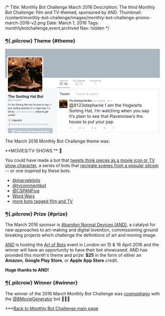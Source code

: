 /*
Title: Monthly Bot Challenge March 2016
Description: The third Monthly Bot Challenge: film and TV-themed, sponsored by AND.
Thumbnail: /content/monthly-bot-challenge/images/monthly-bot-challenge-promo-march-2016-v2.png
Date: March 1, 2016
Tags: monthlybotchallenge,event,archived
Nav: hidden
*/


### [¶](#theme){.pilcrow} Theme {#theme}

<p class="screenshot float-right">
  <a href="/bots/twitterbots/SortingBot">
    <img src="/content/bots/twitterbots/images/SortingBot.png">
  </a>
</p>


The March 2016 Monthly Bot Challenge theme was: 

**MOVIES/TV-SHOWS ** 🎥


You could have made a bot that [tweets think pieces as a movie icon or TV show character](http://www.vogue.com/13403807/mulder-hot-take-the-x-files-twitter-bot/), a series of bots that [recreate scenes from a popular sitcom](http://algopop.tumblr.com/post/131697941088/allmybots-the-friends-botnet-re-creates) -- or one inspired by these bots:

- [@marvelplots](https://twitter.com/marvelplots)
- [@tvcommentbot](https://twitter.com/tvcommentbot)
- [@CSPANFive](https://twitter.com/CSPANFive)
- [Word Wars](http://algopop.tumblr.com/post/124318458893/word-wars-julien-deswaef-word-wars-a-new)
- [more bots tagged film and TV](/tag/film%20and%20tv)

### [¶](#prize){.pilcrow} Prize {#prize}

The March 2016 sponsor is [Abandon Normal Devices (AND)](http://www.andfestival.org.uk/), a catalyst for new approaches to art-making and digital invention, commissioning ground breaking projects which challenge the definitions of art and moving image.

[AND](http://www.andfestival.org.uk/) is hosting the [Art of Bots](/events/andfestival-art-of-bots) event in London on 15 & 16 April 2016 and the winner will have an opportunity to have their bot showcased. AND has provided this month's theme and prize: **$25** in the form of either an **Amazon**, **Google Play Store**, or **Apple App Store** credit.

**Huge thanks to AND!**

### [¶](#winner){.pilcrow} Winner {#winner}

The winner of the 2016 March Monthly Bot Challenge was [cosmophagy](http://cosmophagy.tumblr.com) with the [@BMovieGenerator](/bots/twitterbots/BMovieGenerator/) bot 👏👏🎉


***[Back to Monthly Bot Challenge main page](/monthly-bot-challenge/)
